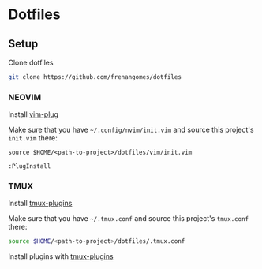 # Dotfiles

## Setup

Clone dotfiles
```bash
git clone https://github.com/frenangomes/dotfiles
```

### NEOVIM
Install [vim-plug](https://github.com/junegunn/vim-plug)

Make sure that you have `~/.config/nvim/init.vim` and source this project's `init.vim` there:
```
source $HOME/<path-to-project>/dotfiles/vim/init.vim
```

```VIM
:PlugInstall
```

### TMUX

Install [tmux-plugins](https://github.com/tmux-plugins/tpm)

Make sure that you have `~/.tmux.conf` and source this project's `tmux.conf` there:

```bash
source $HOME/<path-to-project>/dotfiles/.tmux.conf
```

Install plugins with [tmux-plugins](https://github.com/tmux-plugins/tpm)

